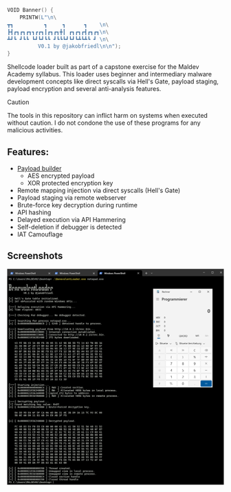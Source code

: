 ```c
VOID Banner() {
    PRINTW(L"\n\
┳┓          ┓     ┓      ┓    \n\
┣┫┏┓┏┓┏┓┓┏┏┓┃┏┓┏┓╋┃ ┏┓┏┓┏┫┏┓┏┓\n\
┻┛┗ ┛┗┗ ┗┛┗┛┗┗ ┛┗┗┗┛┗┛┗┻┗┻┗ ┛ \n\
          V0.1 by @jakobfriedl\n\n"); 
}
```

Shellcode loader built as part of a capstone exercise for the Maldev Academy syllabus. This loader uses beginner and intermediary malware development concepts like direct syscalls via Hell's Gate, payload staging, payload encryption and several anti-analysis features. 

> [!CAUTION]
> The tools in this repository can inflict harm on systems when executed without caution. I do not condone the use of these programs for any malicious activities.

## Features: 
- [Payload builder](./Builder/)
  - AES encrypted payload
  - XOR protected encryption key
- Remote mapping injection via direct syscalls (Hell's Gate)
- Payload staging via remote webserver
- Brute-force key decryption during runtime
- API hashing
- Delayed execution via API Hammering
- Self-deletion if debugger is detected
- IAT Camouflage

## Screenshots
![image](BenevolentLoader.png)
